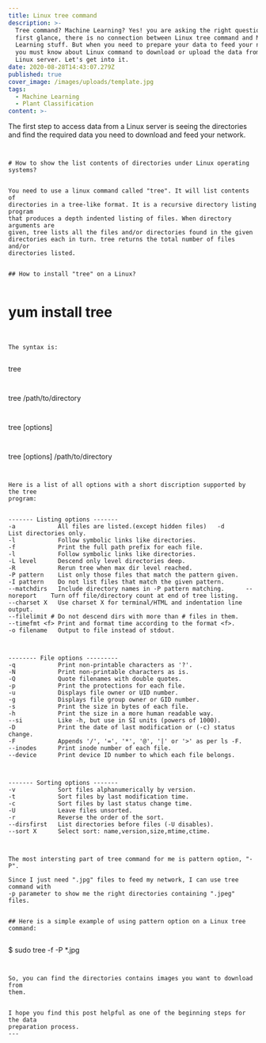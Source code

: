 ```yaml
---
title: Linux tree command
description: >-
  Tree command? Machine Learning? Yes! you are asking the right question. At
  first glance, there is no connection between Linux tree command and Machine
  Learning stuff. But when you need to prepare your data to feed your network
  you must know about Linux command to download or upload the data from or to
  Linux server. Let's get into it.
date: 2020-08-28T14:43:07.279Z
published: true
cover_image: /images/uploads/template.jpg
tags:
  - Machine Learning
  - Plant Classification
content: >-
  ```

  The first step to access data from a Linux server is seeing the directories
  and find the required data you need to download and feed your network.

  ```


  # How to show the list contents of directories under Linux operating systems?


  You need to use a linux command called "tree". It will list contents of
  directories in a tree-like format. It is a recursive directory listing program
  that produces a depth indented listing of files. When directory arguments are
  given, tree lists all the files and/or directories found in the given
  directories each in turn. tree returns the total number of files and/or
  directories listed. 


  ## How to install "tree" on a Linux?


  ```

  # yum install tree

  ```


  The syntax is:


  ```

  tree

  ```


  ```

  tree /path/to/directory

  ```


  ```

  tree [options]

  ```


  ```

  tree [options] /path/to/directory

  ```


  Here is a list of all options with a short discription supported by the tree
  program:


  ```
    ------- Listing options -------
    -a            All files are listed.(except hidden files)   -d            List directories only.
    -l            Follow symbolic links like directories.
    -f            Print the full path prefix for each file.
    -l            Follow symbolic links like directories.
    -L level      Descend only level directories deep.
    -R            Rerun tree when max dir level reached.
    -P pattern    List only those files that match the pattern given.
    -I pattern    Do not list files that match the given pattern.
    --matchdirs   Include directory names in -P pattern matching.      --noreport    Turn off file/directory count at end of tree listing.
    --charset X   Use charset X for terminal/HTML and indentation line output.
    --filelimit # Do not descend dirs with more than # files in them.
    --timefmt <f> Print and format time according to the format <f>.
    -o filename   Output to file instead of stdout.
  ```


  ```
    -------- File options ---------
    -q            Print non-printable characters as '?'.
    -N            Print non-printable characters as is.
    -Q            Quote filenames with double quotes.
    -p            Print the protections for each file.
    -u            Displays file owner or UID number.
    -g            Displays file group owner or GID number.
    -s            Print the size in bytes of each file.
    -h            Print the size in a more human readable way.
    --si          Like -h, but use in SI units (powers of 1000).
    -D            Print the date of last modification or (-c) status change.
    -F            Appends '/', '=', '*', '@', '|' or '>' as per ls -F.
    --inodes      Print inode number of each file.
    --device      Print device ID number to which each file belongs.
  ```


  ```
    ------- Sorting options -------
    -v            Sort files alphanumerically by version.
    -t            Sort files by last modification time.
    -c            Sort files by last status change time.
    -U            Leave files unsorted.
    -r            Reverse the order of the sort.
    --dirsfirst   List directories before files (-U disables).
    --sort X      Select sort: name,version,size,mtime,ctime.
  ```


  The most intersting part of tree command for me is pattern option, "-P".

  Since I just need ".jpg" files to feed my network, I can use tree command with
  -p parameter to show me the right directories containing ".jpeg" files.


  ## Here is a simple example of using pattern option on a Linux tree command:


  ```

  $ sudo tree -f -P *.jpg

  ```


  So, you can find the directories contains images you want to download from
  them.


  I hope you find this post helpful as one of the beginning steps for the data
  preparation process.
---
```


